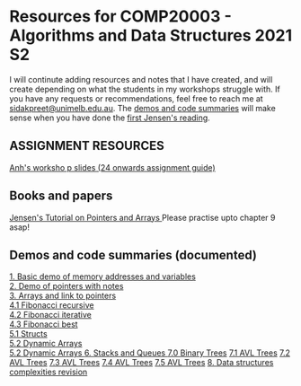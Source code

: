 # Resources for COMP20003 - Algorithms and Data Structures 2021 S2
I will continute adding resources and notes that I have created, and will create depending on what the students in my workshops struggle with. If you have any requests or recommendations, feel free to reach me at sidakpreet@unimelb.edu.au. The <a href="#demos-and-code-summaries-documented">demos and code summaries</a> will make sense when you have done the <a href="#books-and-papersf">first Jensen's reading</a>.
## ASSIGNMENT RESOURCES
<a href="https://github.com/extragravee/comp20003-sidak/blob/main/PostWorkshopWeek4_AnhSlidesV1.pdf">Anh's worksho p slides (24 onwards assignment guide)</a>
## Books and papers
<a href="https://github.com/extragravee/COMP20003/blob/master/prac/JensenTutorialPointersAndArraysInC.pdf">Jensen's Tutorial on Pointers and Arrays </a>
Please practise upto chapter 9 asap!
## Demos and code summaries (documented)
<a href="https://github.com/extragravee/comp20003-sidak/blob/main/1.demo.c"> 1. Basic demo of memory addresses and variables </a> \
<a href="https://github.com/extragravee/comp20003-sidak/blob/main/1.pointers.c"> 2. Demo of pointers with notes </a> \
<a href="https://github.com/extragravee/comp20003-sidak/blob/main/2.pointer_types_and_arrays.c"> 3. Arrays and link to pointers </a> \
<a href="https://github.com/extragravee/comp20003-sidak/blob/main/3.%20fib-recursive.c"> 4.1 Fibonacci recursive </a> \
<a href="https://github.com/extragravee/comp20003-sidak/blob/main/4.%20fib-efficient.c"> 4.2 Fibonacci iterative </a> \
<a href="https://github.com/extragravee/comp20003-sidak/blob/main/5.%20fib-best.c"> 4.3 Fibonacci best </a> \
<a href="https://github.com/extragravee/comp20003-sidak/blob/main/4.0.structs.c"> 5.1 Structs </a> \
<a href="https://github.com/extragravee/comp20003-sidak/blob/main/5.dynamic_arrays.c"> 5.2 Dynamic Arrays </a> \
<a href="https://github.com/extragravee/comp20003-sidak/blob/main/5.dynamic_arrays.c"> 5.2 Dynamic Arrays </a>
<a href="https://github.com/extragravee/comp20003-sidak/blob/main/6.stacks_queues.c"> 6. Stacks and Queues </a>
<a href="https://github.com/extragravee/comp20003-sidak/blob/main/7.0.binary_trees.c"> 7.0 Binary Trees</a>
<a href="https://github.com/extragravee/comp20003-sidak/blob/main/7.1.avl_trees.png"> 7.1 AVL Trees</a>
<a href="https://github.com/extragravee/comp20003-sidak/blob/main/7.2.avl.png"> 7.2 AVL Trees</a>
<a href="https://github.com/extragravee/comp20003-sidak/blob/main/7.3.avl.png"> 7.3 AVL Trees</a>
<a href="https://github.com/extragravee/comp20003-sidak/blob/main/7.4.avl.png"> 7.4 AVL Trees</a>
<a href="https://github.com/extragravee/comp20003-sidak/blob/main/7.5.avl.gif"> 7.5 AVL Trees</a>
<a href="https://github.com/extragravee/comp20003-sidak/blob/main/8.revisionDSbasics.c"> 8. Data structures complexities revision</a>




  

